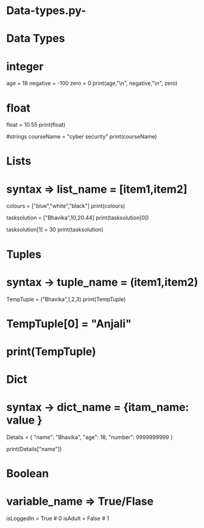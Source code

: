 # Data-types.py-
# Data Types

# integer
age = 18
negative = -100
zero = 0
print(age,"\n", negative,"\n", zero)

# float
float  = 10.55
print(float)

#strings
courseName = "cyber security"
print(courseName)

# Lists
# syntax => list_name = [item1,item2]
colours = ["blue","white","black"]
print(colours)

tasksolution = ["Bhavika",10,20.44]
print(tasksolution[0])

tasksolution[1] = 30
print(tasksolution)

# Tuples
# syntax -> tuple_name = (item1,item2)

TempTuple = ("Bhavika",1,2,3)
print(TempTuple)
# TempTuple[0] = "Anjali"
# print(TempTuple)

# Dict
# syntax -> dict_name = {itam_name: value }

Details = {
    "name": "Bhavika",
    "age": 18,
    "number": 9999999999
}

print(Details["name"])

# Boolean
# variable_name => True/Flase

isLoggedIn = True # 0
isAdult = False # 1
